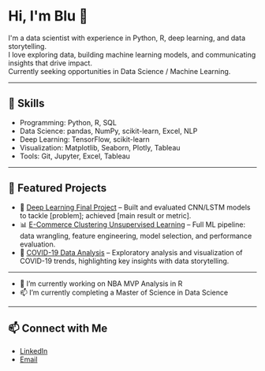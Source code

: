 # Hi, I'm Blu 👋

I'm a data scientist with experience in Python, R, deep learning, and data storytelling.  
I love exploring data, building machine learning models, and communicating insights that drive impact.  
Currently seeking opportunities in Data Science / Machine Learning.

---

## 🔧 Skills
- Programming: Python, R, SQL
- Data Science: pandas, NumPy, scikit-learn, Excel, NLP
- Deep Learning: TensorFlow, scikit-learn
- Visualization: Matplotlib, Seaborn, Plotly, Tableau
- Tools: Git, Jupyter, Excel, Tableau

---

## 📌 Featured Projects

- 🧠 [Deep Learning Final Project](https://github.com/Blu-LeBlanc/E-commerce_Clustering_Analysis) – Built and evaluated CNN/LSTM models to tackle [problem]; achieved [main result or metric].  
- 📊 [E-Commerce Clustering Unsupervised Learning](https://github.com/Blu-LeBlanc/E-commerce_Clustering_Analysis) – Full ML pipeline: data wrangling, feature engineering, model selection, and performance evaluation.  
- 🦠 [COVID-19 Data Analysis](link-to-repo) – Exploratory analysis and visualization of COVID-19 trends, highlighting key insights with data storytelling.  

---

- 🔭 I’m currently working on NBA MVP Analysis in R
- 📫 I’m currently completing a Master of Science in Data Science

---

## 📫 Connect with Me
- [LinkedIn](https://www.linkedin.com/in/blu-leblanc)
- [Email](bluleblanc@gmail.com)


